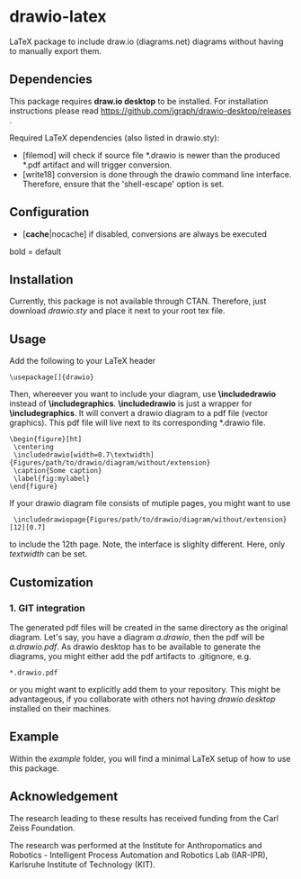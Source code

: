 # drawio-latex
LaTeX package to include draw.io (diagrams.net) diagrams without having to manually export them.

## Dependencies

This package requires **draw.io desktop** to be installed. For installation instructions please read https://github.com/jgraph/drawio-desktop/releases .

Required LaTeX dependencies (also listed in drawio.sty):
 - [filemod] will check if source file *.drawio is newer than the produced *.pdf artifact and will trigger conversion.
 - [write18] conversion is done through the drawio command line interface. Therefore, ensure that the 'shell-escape' option is set. 

## Configuration

 - [**cache**|nocache] if disabled, conversions are always be executed

bold = default

## Installation
Currently, this package is not available through CTAN. Therefore, just download *drawio.sty* and place it next to your root tex file.

## Usage

Add the following to your LaTeX header

    \usepackage[]{drawio}


Then, whereever you want to include your diagram, use **\includedrawio** instead of **\includegraphics**. **\includedrawio** is just a wrapper for **\includegraphics**. It will convert a drawio diagram to a pdf file (vector graphics). This pdf file will live next to its corresponding *.drawio file.

    \begin{figure}[ht]
     \centering
     \includedrawio[width=0.7\textwidth]{Figures/path/to/drawio/diagram/without/extension}
     \caption{Some caption}
     \label{fig:mylabel}
    \end{figure}

If your drawio diagram file consists of mutiple pages, you might want to use

     \includedrawiopage{Figures/path/to/drawio/diagram/without/extension}[12][0.7]
     
to include the 12th page. Note, the interface is slighlty different. Here, only *textwidth* can be set.
    
## Customization

### 1. GIT integration

The generated pdf files will be created in the same directory as the original diagram. Let's say, you have a diagram *a.drawio*, then the pdf will be *a.drawio.pdf*. As drawio desktop has to be available to generate the diagrams, you might either add the pdf artifacts to .gitignore, e.g.

    *.drawio.pdf

or you might want to explicitly add them to your repository. This might be advantageous, if you collaborate with others not having *drawio desktop* installed on their machines. 

## Example

Within the *example* folder, you will find a minimal LaTeX setup of how to use this package.

## Acknowledgement
 
The research leading to these results has received funding from the Carl Zeiss Foundation.

The research was performed at the Institute for Anthropomatics and Robotics - Intelligent Process Automation and Robotics Lab (IAR-IPR), Karlsruhe Institute of Technology (KIT).
